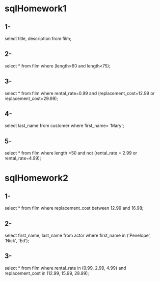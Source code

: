 # sqlHomework1

## 1-
select title, description from film;
## 2-
select * from film
where (length>60 and length<75);
## 3-
select * from film
where rental_rate=0.99 and (replacement_cost=12.99 or replacement_cost=29.99);
## 4-
select last_name from customer
where first_name= 'Mary';
## 5-
select * from film
where length <50 and 
not (rental_rate = 2.99 or rental_rate=4.99);


# sqlHomework2
## 1-
select * from film
where replacement_cost between 12.99 and 16.98;
## 2-
select first_name, last_name from actor
where first_name in ('Penelope', 'Nick', 'Ed');
## 3-
select * from film
where rental_rate in (0.99, 2.99, 4.99)
and replacement_cost in (12.99, 15.99, 28.99);




